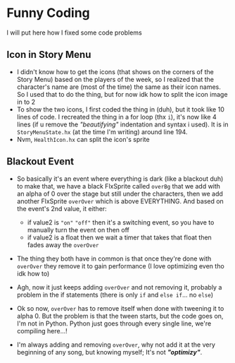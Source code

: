 # Funny Coding
I will put here how I fixed some code problems

## Icon in Story Menu
- I didn't know how to get the icons (that shows on the corners of the Story Menu) 
 based on the players of the week, so I realized that the character's name are (most of the time)
 the same as their icon names. So I used that to do the thing, but for now idk how to split 
 the icon image in to 2
- To show the two icons, I first coded the thing in (duh), but it took like 10 lines of code.
I recreated the thing in a for loop (thx `i`), it's now like 4 lines (if u remove the *"beautifying"*
indentation and syntax i used). It is in `StoryMenuState.hx` (at the time I'm writing) around
line 194.
- Nvm, `HealthIcon.hx` can split the icon's sprite

## Blackout Event
- So basically it's an event where everything is dark (like a blackout duh) to make that,
we have a black FlxSprite called `overBg` that we add with an alpha of 0 over the stage 
but still under the characters, then we add another FlxSprite `overOver` which is above 
EVERYTHING. And based on the event's 2nd value, it either:
    - if value2 is `"on"` `"off"` then it's a switching event, so you have to manually
    turn the event on then off
    - if value2 is a float then we wait a timer that takes that float then fades away 
    the `overOver`
- The thing they both have in common is that once they're done with `overOver` they remove it
to gain performance (I love optimizing even tho idk how to)

- Agh, now it just keeps adding `overOver` and not removing it, probably
a problem in the if statements (there is only `if` and `else if`... no `else`)

- Ok so now, `overOver` has to remove itself when done with tweening it to alpha 0.
But the problem is that the tween starts, but the code goes on, I'm not in Python.
Python just goes through every single line, we're compiling here...!

- I'm always adding and removing `overOver`, why not add it at the very beginning
of any song, but knowing myself; It's not ***"optimizy"***.
